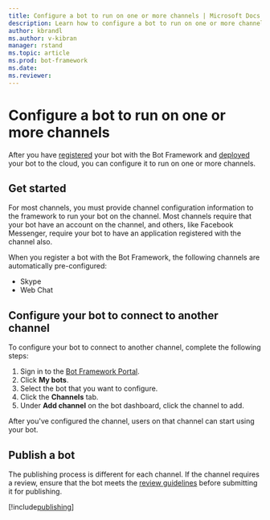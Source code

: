 ```yaml
---
title: Configure a bot to run on one or more channels | Microsoft Docs
description: Learn how to configure a bot to run on one or more channels using the Bot Framework Portal.
author: kbrandl
ms.author: v-kibran
manager: rstand
ms.topic: article
ms.prod: bot-framework
ms.date: 
ms.reviewer:
---
```


# Configure a bot to run on one or more channels

After you have [registered](~/portal-register-bot.md) your bot with the Bot Framework and [deployed](~/publish-bot-overview.md) your bot to the cloud, 
you can configure it to run on one or more channels. 

## Get started
For most channels, you must provide channel configuration information to the framework to run your bot on the channel. Most channels require that your bot have an account on the channel, and others, like Facebook Messenger, require your bot to have an application registered with the channel also.

When you register a bot with the Bot Framework, the following channels are automatically pre-configured:

- Skype
- Web Chat

## Configure your bot to connect to another channel

To configure your bot to connect to another channel, complete the following steps:

1. Sign in to the <a href="https://dev.botframework.com" target="_blank">Bot Framework Portal</a>.
2. Click **My bots**. 
3. Select the bot that you want to configure.
4. Click the **Channels** tab.
5. Under **Add channel** on the bot dashboard, click the channel to add.

After you've configured the channel, users on that channel can start using your bot.

## Publish a bot
The publishing process is different for each channel. If the channel requires a review, ensure that the bot meets the [review guidelines](~/portal-bot-review-guidelines.md) before submitting it for publishing.


[!include[publishing](~/includes/snippet-publish-to-channel.md)]

